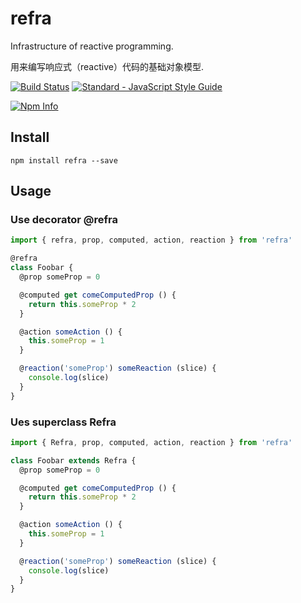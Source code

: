 # refra

Infrastructure of reactive programming.

用来编写响应式（reactive）代码的基础对象模型.

[![Build Status](https://travis-ci.org/yusangeng/refra.svg?branch=master)](https://travis-ci.org/yusangeng/refra) [![Standard - JavaScript Style Guide](https://img.shields.io/badge/code_style-standard-brightgreen.svg)](https://standardjs.com)

[![Npm Info](https://nodei.co/npm/refra.png?compact=true)](https://www.npmjs.com/package/refra)


## Install

``` shell
npm install refra --save
```

## Usage

### Use decorator @refra

``` js
import { refra, prop, computed, action, reaction } from 'refra'

@refra
class Foobar {
  @prop someProp = 0

  @computed get comeComputedProp () {
    return this.someProp * 2
  }

  @action someAction () {
    this.someProp = 1
  }

  @reaction('someProp') someReaction (slice) {
    console.log(slice)
  }
}
```

### Ues superclass Refra

``` js
import { Refra, prop, computed, action, reaction } from 'refra'

class Foobar extends Refra {
  @prop someProp = 0

  @computed get comeComputedProp () {
    return this.someProp * 2
  }

  @action someAction () {
    this.someProp = 1
  }

  @reaction('someProp') someReaction (slice) {
    console.log(slice)
  }
}
```